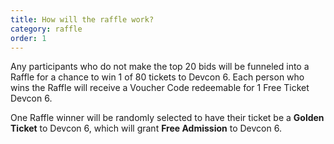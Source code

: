 ```yaml
---
title: How will the raffle work?
category: raffle
order: 1
---
```


Any participants who do not make the top 20 bids will be funneled into a Raffle for a chance to win 1 of 80 tickets to Devcon 6. Each person who wins the Raffle will receive a Voucher Code redeemable for 1 Free Ticket Devcon 6.

One Raffle winner will be randomly selected to have their ticket be a **Golden Ticket** to Devcon 6, which will grant **Free Admission** to Devcon 6.
